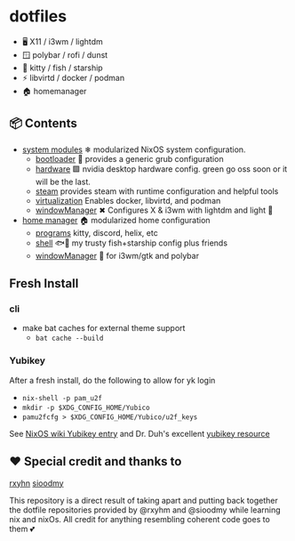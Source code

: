 # dotfiles

* 🖥 X11 / i3wm / lightdm
* 🪟 polybar / rofi / dunst
* 🐚 kitty / fish / starship
* ⚡ libvirtd / docker / podman
* 🏠 homemanager

## 📦 Contents

- [system modules](modules/nixos) ❄ modularized NixOS system configuration.
    - [bootloader](modules/nixos/bootloader) 🐛 provides a generic grub configuration
    - [hardware](modules/nixos/hardware) 🟩 nvidia desktop hardware config.  green go oss soon or it will be the last.
    - [steam](modules/nixos/steam) provides steam with runtime configuration and helpful tools
    - [virtualization](modules/nixos/virtualization) Enables docker, libvirtd, and podman
    - [windowManager](modules/nixos/windowManager) ✖ Configures X & i3wm with lightdm and light 🍙
- [home manager](home/slwst) 🏠 modularized home configuration
    - [programs](home/slwst/modules/programs) kitty, discord, helix, etc
    - [shell](home/slwst/modules/programs) 🐟🚀 my trusty fish+starship config plus friends
    - [windowManager](home/slwst/modules/programs) 🍚 for i3wm/gtk and polybar

## Fresh Install
### cli
* make bat caches for external theme support
    - `bat cache --build`

### Yubikey
After a fresh install, do the following to allow for yk login
* `nix-shell -p pam_u2f`
* `mkdir -p $XDG_CONFIG_HOME/Yubico`
* `pamu2fcfg > $XDG_CONFIG_HOME/Yubico/u2f_keys`


See [NixOS wiki Yubikey entry](https://nixos.wiki/wiki/Yubikey) and Dr. Duh's
excellent [yubikey resource](https://github.com/drduh/YubiKey-Guide)

## ❤️  Special credit and thanks to
[rxyhn](https://github.com/rxyhn)
[sioodmy](https://github.com/sioodmy)

This repository is a direct result of taking apart and putting back together
the dotfile repositories provided by @rxyhm and @sioodmy while learning nix and
nixOs.  All credit for anything resembling coherent code goes to them 💕

